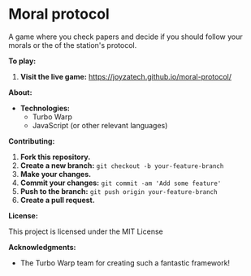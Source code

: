 # Moral protocol

A game where you check papers and decide if you should follow your morals or the of the station's protocol.

**To play:**

1. **Visit the live game:** https://joyzatech.github.io/moral-protocol/


**About:**

* **Technologies:** 
    * Turbo Warp
    * JavaScript (or other relevant languages)


**Contributing:**

1. **Fork this repository.**
2. **Create a new branch:** `git checkout -b your-feature-branch`
3. **Make your changes.**
4. **Commit your changes:** `git commit -am 'Add some feature'`
5. **Push to the branch:** `git push origin your-feature-branch`
6. **Create a pull request.**

**License:**

This project is licensed under the MIT License

**Acknowledgments:**

* The Turbo Warp team for creating such a fantastic framework!